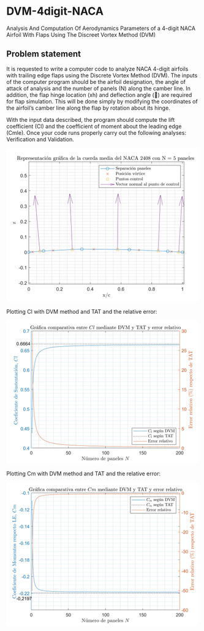 # DVM-4digit-NACA
Analysis And Computation Of Aerodynamics Parameters of a 4-digit NACA  Airfoil With Flaps Using The Discreet Vortex Method (DVM)

## Problem statement
It is requested to write a computer code to analyze NACA 4-digit airfoils with trailing edge flaps using the Discrete Vortex Method (DVM). The inputs of the computer program should be the airfoil designation, the angle of attack of analysis and the number of panels (N) along the camber line. In addition, the flap hinge location (xh) and deflection angle () are required for flap simulation. This will be done simply by modifying the coordinates of the airfoil’s camber line along the flap by rotation about its hinge.

With the input data described, the program should compute the lift coefficient (Cl) and the coefficient of moment about the leading edge (Cmle). Once your code runs properly carry out the following analyses: Verification and Validation.

<img src="images/mean_chord.jpg" width="500">

Plotting Cl with DVM method and TAT and the relative error:

<img src="images/cl_dvm_tat.jpg" width="500">

Plotting Cm with DVM method and TAT and the relative error:

<img src="images/cm_dvm_tat.jpg" width="500">
